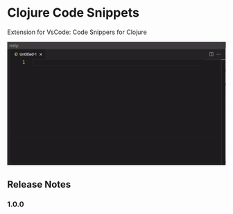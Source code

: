 # Clojure Code Snippets

Extension for VsCode: Code Snippers for Clojure

![alt text](./images/clojure-snippets.gif)

## Release Notes

### 1.0.0

